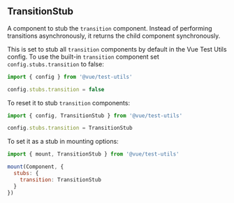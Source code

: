 ## TransitionStub

A component to stub the `transition` component. Instead of performing transitions asynchronously, it returns the child component synchronously.

This is set to stub all `transition` components by default in the Vue Test Utils config. To use the built-in `transition` component set `config.stubs.transition` to false:

```js
import { config } from '@vue/test-utils'

config.stubs.transition = false
```

To reset it to stub `transition` components:
```js
import { config, TransitionStub } from '@vue/test-utils'

config.stubs.transition = TransitionStub
```

To set it as a stub in mounting options:

```js
import { mount, TransitionStub } from '@vue/test-utils'

mount(Component, {
  stubs: {
    transition: TransitionStub
  }
})
```
